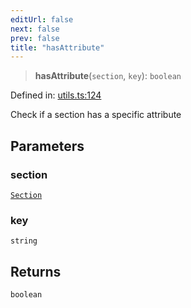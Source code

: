 ```yaml
---
editUrl: false
next: false
prev: false
title: "hasAttribute"
---
```


> **hasAttribute**(`section`, `key`): `boolean`

Defined in: [utils.ts:124](https://github.com/rcs-agents/rcs-lang/blob/68cb652ba691370490e2f22c44219c82067584e3/packages/ast/src/utils.ts#L124)

Check if a section has a specific attribute

## Parameters

### section

[`Section`](/api/ast/interfaces/section/)

### key

`string`

## Returns

`boolean`

